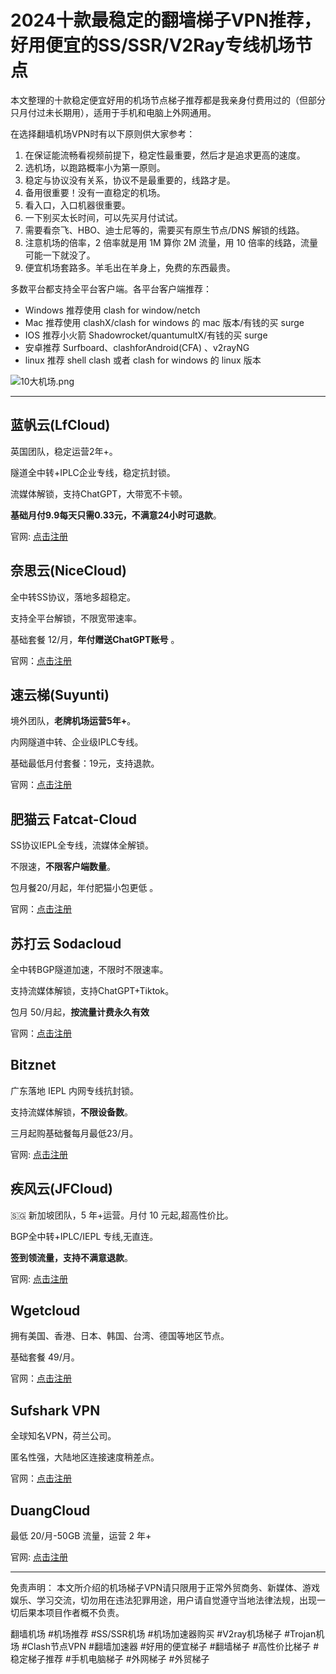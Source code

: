 # 2024十款最稳定的翻墙梯子VPN推荐，好用便宜的SS/SSR/V2Ray专线机场节点

本文整理的十款稳定便宜好用的机场节点梯子推荐都是我亲身付费用过的（但部分只月付过未长期用），适用于手机和电脑上外网通用。

在选择翻墙机场VPN时有以下原则供大家参考：

1. 在保证能流畅看视频前提下，稳定性最重要，然后才是追求更高的速度。
2. 选机场，以跑路概率小为第一原则。
3. 稳定与协议没有关系，协议不是最重要的，线路才是。
4. 备用很重要！没有一直稳定的机场。
5. 看入口，入口机器很重要。
6. 一下别买太长时间，可以先买月付试试。
7. 需要看奈飞、HBO、迪士尼等的，需要买有原生节点/DNS 解锁的线路。
8. 注意机场的倍率，2 倍率就是用 1M 算你 2M 流量，用 10 倍率的线路，流量可能一下就没了。
9. 便宜机场套路多。羊毛出在羊身上，免费的东西最贵。

多数平台都支持全平台客户端。各平台客户端推荐：

- Windows 推荐使用 clash for window/netch
- Mac 推荐使用 clashX/clash for windows 的 mac 版本/有钱的买 surge
- IOS 推荐小火箭 Shadowrocket/quantumultX/有钱的买 surge
- 安卓推荐 Surfboard、clashforAndroid(CFA) 、v2rayNG
- linux 推荐 shell clash 或者 clash for windows 的 linux 版本
  
![10大机场.png](https://s2.loli.net/2024/03/17/u9eTinQ2BDL8Mb4.png)

---
## 蓝帆云(LfCloud)

英国团队，稳定运营2年+。

隧道全中转+IPLC企业专线，稳定抗封锁。

流媒体解锁，支持ChatGPT，大带宽不卡顿。

**基础月付9.9每天只需0.33元，不满意24小时可退款**。

官网: [点击注册](https://go.51tz.cc/lanfan)

## 奈思云(NiceCloud)

全中转SS协议，落地多超稳定。

支持全平台解锁，不限宽带速率。

基础套餐 12/月，**年付赠送ChatGPT账号** 。

官网：[点击注册](https://go.51tz.cc/nicecloud)

## 速云梯(Suyunti)

境外团队，**老牌机场运营5年+**。

内网隧道中转、企业级IPLC专线。

基础最低月付套餐：19元，支持退款。

官网：[点击注册](https://go.51tz.cc/sycloud)

## 肥猫云 Fatcat-Cloud

SS协议IEPL全专线，流媒体全解锁。

不限速，**不限客户端数量**。

包月餐20/月起，年付肥猫小包更低 。

官网：[点击注册](https://go.51tz.cc/fatcat)

## 苏打云 Sodacloud

全中转BGP隧道加速，不限时不限速率。

支持流媒体解锁，支持ChatGPT+Tiktok。

包月 50/月起，**按流量计费永久有效**

官网：[点击注册](https://go.51tz.cc/sodacloud)

## Bitznet

广东落地 IEPL 内网专线抗封锁。

支持流媒体解锁，**不限设备数**。

三月起购基础餐每月最低23/月。

官网: [点击注册](https://cn.51tz.cc/bitznet)

## 疾风云(JFCloud)

🇸🇬 新加坡团队，5 年+运营。月付 10 元起,超高性价比。

BGP全中转+IPLC/IEPL 专线,无直连。

**签到领流量，支持不满意退款**。

官网: [点击注册](https://go.51tz.cc/jfcloud)

## Wgetcloud

拥有美国、香港、日本、韩国、台湾、德国等地区节点。

基础套餐 49/月。

官网：[点击注册](https://go.51tz.cc/wget)

## Sufshark VPN

全球知名VPN，荷兰公司。

匿名性强，大陆地区连接速度稍差点。

官网：[点击注册](https://go.51tz.cc/surfshark)

## DuangCloud

最低 20/月-50GB 流量，运营 2 年+

官网: [点击注册](https://go.51tz.cc/sycloud)
  
---
免责声明： 本文所介绍的机场梯子VPN请只限用于正常外贸商务、新媒体、游戏娱乐、学习交流，切勿用在违法犯罪用途，用户请自觉遵守当地法律法规，出现一切后果本项目作者概不负责。

翻墙机场 #机场推荐 #SS/SSR机场 #机场加速器购买 #V2ray机场梯子 #Trojan机场 #Clash节点VPN #翻墙加速器 #好用的便宜梯子 #翻墙梯子 #高性价比梯子 #稳定梯子推荐 #手机电脑梯子 #外网梯子 #外贸梯子
